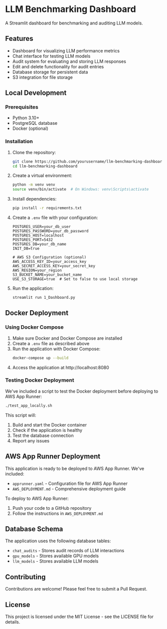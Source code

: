 # LLM Benchmarking Dashboard

A Streamlit dashboard for benchmarking and auditing LLM models.

## Features

- Dashboard for visualizing LLM performance metrics
- Chat interface for testing LLM models
- Audit system for evaluating and storing LLM responses
- Edit and delete functionality for audit entries
- Database storage for persistent data
- S3 integration for file storage

## Local Development

### Prerequisites

- Python 3.10+
- PostgreSQL database
- Docker (optional)

### Installation

1. Clone the repository:
   ```bash
   git clone https://github.com/yourusername/llm-benchmarking-dashboard.git
   cd llm-benchmarking-dashboard
   ```

2. Create a virtual environment:
   ```bash
   python -m venv venv
   source venv/bin/activate  # On Windows: venv\Scripts\activate
   ```

3. Install dependencies:
   ```bash
   pip install -r requirements.txt
   ```

4. Create a `.env` file with your configuration:
   ```
   POSTGRES_USER=your_db_user
   POSTGRES_PASSWORD=your_db_password
   POSTGRES_HOST=localhost
   POSTGRES_PORT=5432
   POSTGRES_DB=your_db_name
   INIT_DB=true
   
   # AWS S3 Configuration (optional)
   AWS_ACCESS_KEY_ID=your_access_key
   AWS_SECRET_ACCESS_KEY=your_secret_key
   AWS_REGION=your_region
   S3_BUCKET_NAME=your_bucket_name
   USE_S3_STORAGE=true  # Set to false to use local storage
   ```

5. Run the application:
   ```bash
   streamlit run 1_Dashboard.py
   ```

## Docker Deployment

### Using Docker Compose

1. Make sure Docker and Docker Compose are installed
2. Create a `.env` file as described above
3. Run the application with Docker Compose:
   ```bash
   docker-compose up --build
   ```
4. Access the application at http://localhost:8080

### Testing Docker Deployment

We've included a script to test the Docker deployment before deploying to AWS App Runner:

```bash
./test_app_locally.sh
```

This script will:
1. Build and start the Docker container
2. Check if the application is healthy
3. Test the database connection
4. Report any issues

## AWS App Runner Deployment

This application is ready to be deployed to AWS App Runner. We've included:

- `apprunner.yaml` - Configuration file for AWS App Runner
- `AWS_DEPLOYMENT.md` - Comprehensive deployment guide

To deploy to AWS App Runner:

1. Push your code to a GitHub repository
2. Follow the instructions in `AWS_DEPLOYMENT.md`

## Database Schema

The application uses the following database tables:

- `chat_audits` - Stores audit records of LLM interactions
- `gpu_models` - Stores available GPU models
- `llm_models` - Stores available LLM models

## Contributing

Contributions are welcome! Please feel free to submit a Pull Request.

## License

This project is licensed under the MIT License - see the LICENSE file for details. 